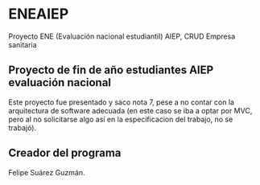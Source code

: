 # ENEAIEP
Proyecto ENE (Evaluación nacional estudiantil) AIEP, CRUD Empresa sanitaria

## Proyecto de fin de año estudiantes AIEP evaluación nacional

Este proyecto fue presentado y saco nota 7, pese a no contar con la arquitectura de software adecuada 
(en este caso se iba a optar por MVC, pero al no solicitarse algo así en la especificacion del trabajo, no se trabajó).

## Creador del programa

Felipe Suárez Guzmán.
